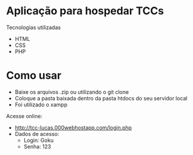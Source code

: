 # Aplicação para hospedar TCCs

Tecnologias utilizadas

  - HTML
  - CSS
  - PHP

# Como usar

  - Baixe os arquivos .zip ou utilizando o git clone
  - Coloque a pasta baixada dentro da pasta htdocs do seu servidor local
  - Foi utilizado o xampp
  
Acesse online:
  - http://tcc-lucas.000webhostapp.com/login.php
  - Dados de acesso:
    - Login: Goku
    - Senha: 123
